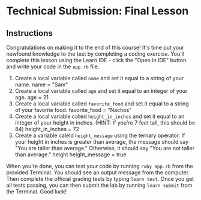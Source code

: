 # Technical Submission: Final Lesson


## Instructions

Congratulations on making it to the end of this course! It's time put your newfound knowledge to the test by completing a coding exercise. You'll complete this lesson using the Learn IDE - click the "Open in IDE" button and write your code in the `app.rb` file.

1. Create a local variable called `name` and set it equal to a string of your name.
name = "Sam"
2. Create a local variable called `age` and set it equal to an integer of your age.
age = 21
3. Create a local variable called `favorite_food` and set it equal to a string of your favorite food.
favorite_food = "Nachos"
4. Create a local variable called `height_in_inches` and set it equal to an integer of your height in inches. (HINT: If you're 7 feet tall, this should be 84)
height_in_inches = 72
5. Create a variable caleld `height_message` using the ternary operator. If your height in inches is greater than average, the message should say "You are taller than average." Otherwise, it should say "You are not taller than average."
height height_message = true

When you're done, you can test your code by running `ruby app.rb` from the provided Terminal. You should see an output message from the computer. Then complete the official grading tests by typing `learn test`. Once you get all tests passing, you can then submit the lab by running `learn submit` from the Terminal. Good luck!
